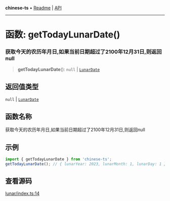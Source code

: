 **chinese-ts** • [Readme](../README.md) \| [API](../globals.md)

***

# 函数: getTodayLunarDate()

### 获取今天的农历年月日,如果当前日期超过了2100年12月31日,则返回null

<a id="undefined" name="undefined"></a>

> **getTodayLunarDate**(): `null` \| [`LunarDate`](../type-aliases/LunarDate.md)

## 返回值类型

`null` \| [`LunarDate`](../type-aliases/LunarDate.md)

## 函数名称

获取今天的农历年月日,如果当前日期超过了2100年12月31日,则返回null

## 示例

```ts
import { getTodayLunarDate } from 'chinese-ts';
getTodayLunarDate(); // { lunarYear: 2023, lunarMonth: 1, lunarDay: 1 }
```

## 查看源码

[lunar/index.ts:14](https://github.com/hacxy/chinese-ts/blob/32acbdf853347abfa1bfdabc5f0a01b2903b6758/src/lunar/index.ts#L14)
